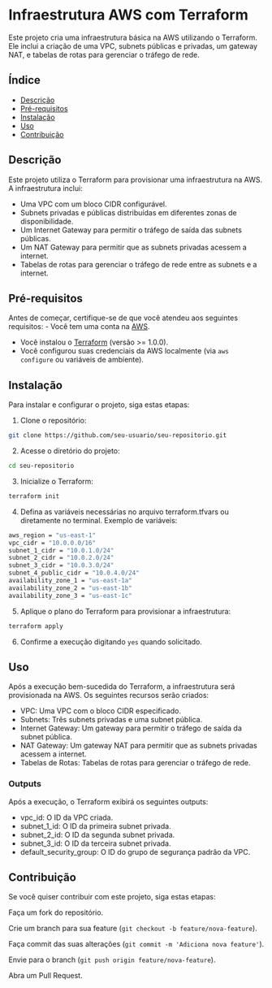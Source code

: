# Infraestrutura AWS com Terraform

Este projeto cria uma infraestrutura básica na AWS utilizando o Terraform. Ele inclui a criação de uma VPC, subnets públicas e privadas, um gateway NAT, e tabelas de rotas para gerenciar o tráfego de rede.

## Índice

- [Descrição](#descrição)
- [Pré-requisitos](#pré-requisitos)
- [Instalação](#instalação)
- [Uso](#uso)
- [Contribuição](#contribuição)

## Descrição

Este projeto utiliza o Terraform para provisionar uma infraestrutura na AWS. A infraestrutura inclui:
- Uma VPC com um bloco CIDR configurável.
- Subnets privadas e públicas distribuídas em diferentes zonas de disponibilidade.
- Um Internet Gateway para permitir o tráfego de saída das subnets públicas.
- Um NAT Gateway para permitir que as subnets privadas acessem a internet.
- Tabelas de rotas para gerenciar o tráfego de rede entre as subnets e a internet.

## Pré-requisitos

Antes de começar, certifique-se de que você atendeu aos seguintes requisitos: - Você tem uma conta na [AWS](https://aws.amazon.com/).
- Você instalou o [Terraform](https://www.terraform.io/downloads.html) (versão >= 1.0.0).
- Você configurou suas credenciais da AWS localmente (via `aws configure` ou variáveis de ambiente). 

## Instalação

Para instalar e configurar o projeto, siga estas etapas: 

1. Clone o repositório: 
```bash
git clone https://github.com/seu-usuario/seu-repositorio.git
```
2. Acesse o diretório do projeto:
```bash
cd seu-repositorio
```
3. Inicialize o Terraform:
```bash
terraform init
```
4. Defina as variáveis necessárias no arquivo terraform.tfvars ou diretamente no terminal. Exemplo de variáveis:

```bash
aws_region = "us-east-1"
vpc_cidr = "10.0.0.0/16"
subnet_1_cidr = "10.0.1.0/24"
subnet_2_cidr = "10.0.2.0/24"
subnet_3_cidr = "10.0.3.0/24"
subnet_4_public_cidr = "10.0.4.0/24"
availability_zone_1 = "us-east-1a"
availability_zone_2 = "us-east-1b"
availability_zone_3 = "us-east-1c"
```
5. Aplique o plano do Terraform para provisionar a infraestrutura:
```bash
terraform apply
```
6. Confirme a execução digitando ```yes``` quando solicitado.

## Uso
Após a execução bem-sucedida do Terraform, a infraestrutura será provisionada na AWS. Os seguintes recursos serão criados:

- VPC: Uma VPC com o bloco CIDR especificado.
- Subnets: Três subnets privadas e uma subnet pública.
- Internet Gateway: Um gateway para permitir o tráfego de saída da subnet pública.
- NAT Gateway: Um gateway NAT para permitir que as subnets privadas acessem a internet.
- Tabelas de Rotas: Tabelas de rotas para gerenciar o tráfego de rede.

### Outputs
Após a execução, o Terraform exibirá os seguintes outputs:

- vpc_id: O ID da VPC criada.
- subnet_1_id: O ID da primeira subnet privada.
- subnet_2_id: O ID da segunda subnet privada.
- subnet_3_id: O ID da terceira subnet privada.
- default_security_group: O ID do grupo de segurança padrão da VPC.

## Contribuição

Se você quiser contribuir com este projeto, siga estas etapas:

Faça um fork do repositório.

Crie um branch para sua feature (```git checkout -b feature/nova-feature```).

Faça commit das suas alterações (```git commit -m 'Adiciona nova feature'```).

Envie para o branch (```git push origin feature/nova-feature```).

Abra um Pull Request.